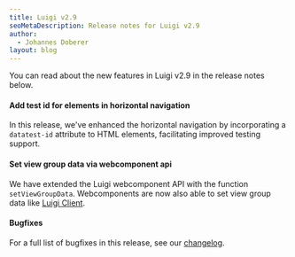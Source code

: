```yaml
---
title: Luigi v2.9
seoMetaDescription: Release notes for Luigi v2.9
author:
  - Johannes Doberer
layout: blog
---
```


You can read about the new features in Luigi v2.9 in the release notes below.

<!-- Excerpt -->


####  Add test id for elements in horizontal navigation

In this release, we've enhanced the horizontal navigation by incorporating a `datatest-id` attribute to HTML elements, facilitating improved testing support.


#### Set view group data via webcomponent api

We have extended the Luigi webcomponent API with the function `setViewGroupData`. Webcomponents are now also able to set view group data like [Luigi Client](https://docs.luigi-project.io/docs/luigi-client-api?section=setviewgroupdata).

#### Bugfixes

For a full list of bugfixes in this release, see our [changelog](https://github.com/SAP/luigi/blob/main/CHANGELOG.md).